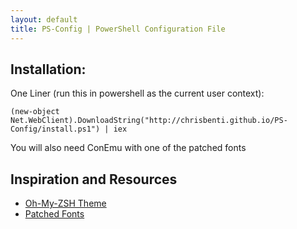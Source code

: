 ```yaml
---
layout: default
title: PS-Config | PowerShell Configuration File
---
```



## Installation: ##
One Liner (run this in powershell as the current user context):  

```
(new-object Net.WebClient).DownloadString("http://chrisbenti.github.io/PS-Config/install.ps1") | iex
```

You will also need ConEmu with one of the patched fonts


## Inspiration and Resources ##
- [Oh-My-ZSH Theme](https://gist.github.com/agnoster/3712874)
- [Patched Fonts](https://gist.github.com/qrush/1595572)

